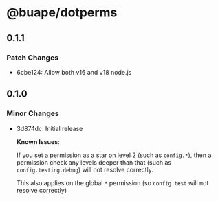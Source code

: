 # @buape/dotperms

## 0.1.1

### Patch Changes

-   6cbe124: Allow both v16 and v18 node.js

## 0.1.0

### Minor Changes

-   3d874dc: Initial release

    **Known Issues**:

    If you set a permission as a star on level 2 (such as `config.*`), then a permission check any levels deeper than that (such as `config.testing.debug`) will not resolve correctly.

    This also applies on the global `*` permission (so `config.test` will not resolve correctly)
